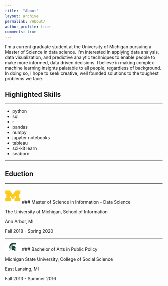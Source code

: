 ```yaml
---
title:  "About"
layout: archive
permalink: /About/
author_profile: true
comments: true
---
```


I'm a current graduate student at the University of Michigan pursuing a Master of Science in data science.  I'm interested in applying data analysis, data visualization, and predictive analytic techniques to enable people to make more informed, data driven decisions.  I believe in making complex machine learning insights palatable to all people, regardless of background.  In doing so, I hope to seek creative, well founded solutions to the toughest problems we face.

## Highlighted Skills
***
- python
- sql
- r
- pandas
- numpy
- jupyter notebooks
- tableau
- sci-kit learn
- seaborn

***


## Eduction
***
<img src="/assets/images/lgo_ncaa_michigan_wolverines.png" width="10%">    
### Master of Science in Information - Data Science

The University of Michigan, School of Information

Ann Arbor, MI

Fall 2018 - Spring 2020

***
<img src="/assets/images/spartan-helmet-png-7.png" width="10%">
### Bachelor of Arts in Public Policy

Michigan State University, College of Social Science

East Lansing, MI

Fall 2013 - Summer 2016
